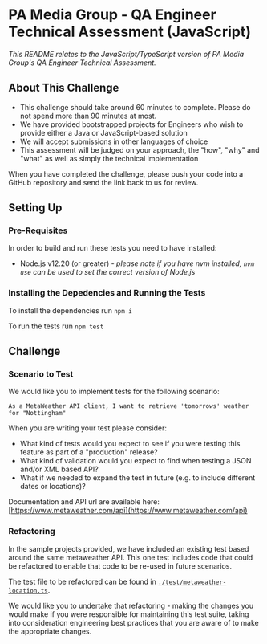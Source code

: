 # PA Media Group - QA Engineer Technical Assessment (JavaScript)

*This README relates to the JavaScript/TypeScript version of PA Media Group's QA Engineer Technical Assessment.*

## About This Challenge

  * This challenge should take around 60 minutes to complete. Please do not spend more than 90 minutes at most.
  * We have provided bootstrapped projects for Engineers who wish to provide either a Java or JavaScript-based solution
  * We will accept submissions in other languages of choice
  * This assessment will be judged on your approach, the "how", "why" and "what" as well as simply the technical implementation

When you have completed the challenge, please push your code into a GitHub repository and send the link back to us for review.

## Setting Up

### Pre-Requisites

In order to build and run these tests you need to have installed:
  - Node.js v12.20 (or greater) - *please note if you have nvm installed, `nvm use` can be used to set the correct version of Node.js*

### Installing the Depedencies and Running the Tests

To install the dependencies run `npm i`

To run the tests run `npm test`

## Challenge

### Scenario to Test

We would like you to implement tests for the following scenario:

`As a MetaWeather API client, I want to retrieve 'tomorrows' weather for "Nottingham"`

When you are writing your test please consider:

  - What kind of tests would you expect to see if you were testing this feature as part of a "production" release?
  - What kind of validation would you expect to find when testing a JSON and/or XML based API?
  - What if we needed to expand the test in future (e.g. to include different dates or locations)?

Documentation and API url are available here: [https://www.metaweather.com/api](https://www.metaweather.com/api)

### Refactoring

In the sample projects provided, we have included an existing test based around the same metaweather API.  This one test includes code that could be refactored to enable that code to be re-used in future scenarios.

The test file to be refactored can be found in [`./test/metaweather-location.ts`](./test/metaweather-location.ts).

We would like you to undertake that refactoring - making the changes you would make if you were responsible for maintaining this test suite, taking into consideration engineering best practices that you are aware of to make the appropriate changes.

